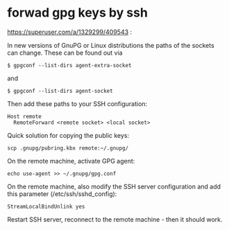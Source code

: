 # forwad gpg keys by ssh

https://superuser.com/a/1329299/409543 :

In new versions of GnuPG or Linux distributions the paths of the sockets can change. These can be found out via

```
$ gpgconf --list-dirs agent-extra-socket
```

and

```
$ gpgconf --list-dirs agent-socket
```

Then add these paths to your SSH configuration:

```
Host remote
  RemoteForward <remote socket> <local socket>
```

Quick solution for copying the public keys:

```
scp .gnupg/pubring.kbx remote:~/.gnupg/
```

On the remote machine, activate GPG agent:

```
echo use-agent >> ~/.gnupg/gpg.conf
```

On the remote machine, also modify the SSH server configuration and add this parameter (/etc/ssh/sshd_config):

```
StreamLocalBindUnlink yes
```

Restart SSH server, reconnect to the remote machine - then it should work.

